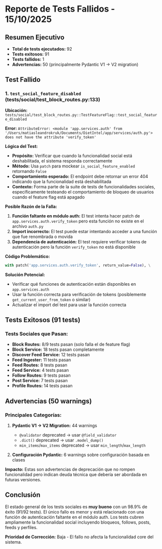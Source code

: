 # Reporte de Tests Fallidos - 15/10/2025

## Resumen Ejecutivo
- **Total de tests ejecutados:** 92
- **Tests exitosos:** 91
- **Tests fallidos:** 1
- **Advertencias:** 50 (principalmente Pydantic V1 → V2 migration)

## Test Fallido

### 1. `test_social_feature_disabled` (tests/social/test_block_routes.py:133)

**Ubicación:** `tests/social/test_block_routes.py::TestFeatureFlag::test_social_feature_disabled`

**Error:** `AttributeError: <module 'app.services.auth' from '/Users/matiasleandrokruk/Documents/DietIntel/app/services/auth.py'> does not have the attribute 'verify_token'`

**Lógica del Test:**
- **Propósito:** Verificar que cuando la funcionalidad social está deshabilitada, el sistema responda correctamente
- **Método:** Usa `patch` para mockear `is_social_feature_enabled` retornando `False`
- **Comportamiento esperado:** El endpoint debe retornar un error 404 indicando que la funcionalidad está deshabilitada
- **Contexto:** Forma parte de la suite de tests de funcionalidades sociales, específicamente testeando el comportamiento de bloqueo de usuarios cuando el feature flag está apagado

**Posible Razón de la Falla:**
1. **Función faltante en módulo auth:** El test intenta hacer patch de `app.services.auth.verify_token` pero esta función no existe en el archivo `auth.py`
2. **Import incorrecto:** El test puede estar intentando acceder a una función que fue renombrada o movida
3. **Dependencia de autenticación:** El test requiere verificar tokens de autenticación pero la función `verify_token` no está disponible

**Código Problemático:**
```python
with patch('app.services.auth.verify_token', return_value=False), \
```

**Solución Potencial:**
- Verificar qué funciones de autenticación están disponibles en `app.services.auth`
- Usar la función correcta para verificación de tokens (posiblemente `get_current_user_from_token` o similar)
- Actualizar el import del test para usar la función correcta

## Tests Exitosos (91 tests)

### Tests Sociales que Pasan:
- **Block Routes:** 8/9 tests pasan (solo falla el de feature flag)
- **Block Service:** 18 tests pasan completamente
- **Discover Feed Service:** 12 tests pasan
- **Feed Ingester:** 11 tests pasan
- **Feed Routes:** 8 tests pasan
- **Feed Service:** 4 tests pasan
- **Follow Routes:** 9 tests pasan
- **Post Service:** 7 tests pasan
- **Profile Routes:** 14 tests pasan

## Advertencias (50 warnings)

### Principales Categorías:
1. **Pydantic V1 → V2 Migration:** 44 warnings
   - `@validator` deprecated → usar `@field_validator`
   - `.dict()` deprecated → usar `.model_dump()`
   - `min_items`/`max_items` deprecated → usar `min_length`/`max_length`

2. **Configuración Pydantic:** 6 warnings sobre configuración basada en clases

**Impacto:** Estas son advertencias de deprecación que no rompen funcionalidad pero indican deuda técnica que debería ser abordada en futuras versiones.

## Conclusión

El estado general de los tests sociales es **muy bueno** con un 98.9% de éxito (91/92 tests). El único fallo es menor y está relacionado con una función de autenticación faltante en el módulo auth. Los tests cubren ampliamente la funcionalidad social incluyendo bloqueos, follows, posts, feeds y perfiles.

**Prioridad de Corrección:** Baja - El fallo no afecta la funcionalidad core del sistema.
